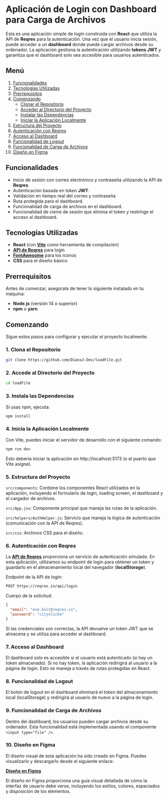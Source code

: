 # Aplicación de Login con Dashboard para Carga de Archivos

Esta es una aplicación simple de login construida con **React** que utiliza la API de **Reqres** para la autenticación. Una vez que el usuario inicia sesión, puede acceder a un **dashboard** donde puede cargar archivos desde su ordenador. La aplicación gestiona la autenticación utilizando **tokens JWT** y garantiza que el dashboard solo sea accesible para usuarios autenticados.


## Menú
1. [Funcionalidades](#funcionalidades)
2. [Tecnologías Utilizadas](#tecnologías-utilizadas)
3. [Prerrequisitos](#prerrequisitos)
4. [Comenzando](#comenzando)
   - [Clonar el Repositorio](#1-clona-el-repositorio)
   - [Acceder al Directorio del Proyecto](#2-accede-al-directorio-del-proyecto)
   - [Instalar las Dependencias](#3-instala-las-dependencias)
   - [Iniciar la Aplicación Localmente](#4-inicia-la-aplicación-localmente)
5. [Estructura del Proyecto](#5-estructura-del-proyecto)
6. [Autenticación con Reqres](#6-autenticación-con-reqres)
7. [Acceso al Dashboard](#7-acceso-al-dashboard)
8. [Funcionalidad de Logout](#8-funcionalidad-de-logout)
9. [Funcionalidad de Carga de Archivos](#9-funcionalidad-de-carga-de-archivos)
10. [Diseño en Figma](#10-diseño-en-figma)


## Funcionalidades
- Inicio de sesión con correo electrónico y contraseña utilizando la API de **Reqres**.
- Autenticación basada en token **JWT**.
- Validación en tiempo real del correo y contraseña
- Ruta protegida para el dashboard.
- Funcionalidad de carga de archivos en el dashboard.
- Funcionalidad de cierre de sesión que elimina el token y restringe el acceso al dashboard.

## Tecnologías Utilizadas
- **React** (con **[Vite](https://vitejs.dev/)** como herramienta de compilación)
- **[API de Reqres](https://reqres.in/)** para login
- **[FontAwesome](https://fontawesome.com/)** para los íconos
- **CSS** para el diseño básico

## Prerrequisitos

Antes de comenzar, asegúrate de tener lo siguiente instalado en tu máquina:

- **Node.js** (versión 14 o superior)
- **npm** o **yarn**

## Comenzando

Sigue estos pasos para configurar y ejecutar el proyecto localmente.

### 1. Clona el Repositorio

```bash
git clone https://github.com/DianaJ-Dev/loadFile.git
```

### 2. Accede al Directorio del Proyecto

```bash
cd loadFile
```

### 3. Instala las Dependencias

Si usas npm, ejecuta:

```bash
npm install
```

### 4. Inicia la Aplicación Localmente
Con Vite, puedes iniciar el servidor de desarrollo con el siguiente comando:

```bash
npm run dev
```

Esto debería iniciar la aplicación en http://localhost:5173 (o el puerto que Vite asigne).

### 5. Estructura del Proyecto

``src/components``: Contiene los componentes React utilizados en la aplicación, incluyendo el formulario de login, loading screen, el dashboard y el cargador de archivos.

``src/App.jsx``: Componente principal que maneja las rutas de la aplicación.

``src/helpers/AuthHelper.js``: Servicio que maneja la lógica de autenticación (comunicación con la API de Reqres).

``src/css``: Archivos CSS para el diseño.

### 6. Autenticación con Reqres

La **[API de Reqres](https://reqres.in/)**  proporciona un servicio de autenticación simulado. En esta aplicación, utilizamos su endpoint de login para obtener un token y guardarlo en el almacenamiento local del navegador (**localStorage**).

Endpoint de la API de login:

```bash
POST https://reqres.in/api/login
```

Cuerpo de la solicitud:

```json
{
  "email": "eve.holt@reqres.in",
  "password": "cityslicka"
}
```

Si las credenciales son correctas, la API devuelve un token JWT que se almacena y se utiliza para acceder al dashboard.

### 7. Acceso al Dashboard
El dashboard solo es accesible si el usuario está autenticado (si hay un token almacenado). Si no hay token, la aplicación redirigirá al usuario a la página de login. Esto se maneja a través de rutas protegidas en React.

### 8. Funcionalidad de Logout
El botón de logout en el dashboard eliminará el token del almacenamiento local (localStorage) y redirigirá al usuario de nuevo a la página de login.

### 9. Funcionalidad de Carga de Archivos
Dentro del dashboard, los usuarios pueden cargar archivos desde su ordenador. Esta funcionalidad está implementada usando el componente ``<input type="file" />``.

### 10. Diseño en Figma
El diseño visual de esta aplicación ha sido creado en Figma. Puedes visualizarlo y descargarlo desde el siguiente enlace:

 **[Diseño en Figma](https://www.figma.com/design/DwRz5P2bRHdaPBQL0wxcXe/Untitled?node-id=0-1&node-type=canvas&t=jIrzn81vHziXhbeK-0)**

El diseño en Figma proporciona una guía visual detallada de cómo la interfaz de usuario debe verse, incluyendo los estilos, colores, espaciados y disposición de los elementos.
